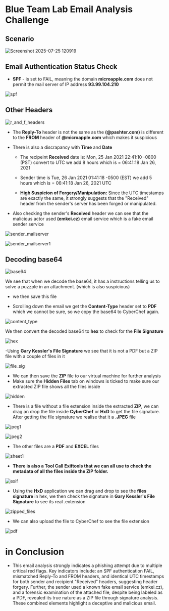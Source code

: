 # Blue Team Lab Email Analysis Challenge

## Scenario
![Screenshot 2025-07-25 120919](https://github.com/user-attachments/assets/cabea8c3-2969-4096-adb7-5977736b768d)

## Email Authentication Status Check

- **SPF** - is set to FAIL, meaning the domain **microapple.com** does not permit the mail server of IP address **93.99.104.210**

![spf](https://github.com/user-attachments/assets/5a78514e-a7df-4ce7-8485-4b654ac0adf5)

## Other Headers

![r_and_f_headers](https://github.com/user-attachments/assets/7307eac0-ecf9-445d-854a-e09cf31d0a7e)

- The **Reply-To**  header is not the same as the **(@pashter.com)** is different to the **FROM** header of **@microapple.com**  which makes it suspicious

- There is also a discrapancy with **Time** and **Date**
    - The recipeint **Received** date is:
       Mon, 25 Jan 2021 22:41:10 -0800 (PST) convert to UTC we add 8 hours which is = 06:41:18 Jan 26, 2021

    - Sender time is Tue, 26 Jan 2021 01:41:18 -0500 (EST) we add 5 hours which is = 06:41:18 Jan 26, 2021 UTC
    - **High Suspicion of Forgery/Manipulation:** Since the UTC timestamps are exactly the same, it strongly suggests that the "Received" header from the sender's server has been forged or manipulated.


- Also checking the sender's **Received** header we can see that the malicious actor used **(emkei.cz)** email service which is a fake email sender service

![sender_mailserver](https://github.com/user-attachments/assets/6fa66e0d-b75c-4606-85c8-8464270b0c05)

![sender_mailserver1](https://github.com/user-attachments/assets/35480da2-d494-4a0f-b605-528b9a89b55e)

## Decoding base64

![base64](https://github.com/user-attachments/assets/d9a192c0-6a64-4295-a029-a2d0952d644b)

We see that when we decode the base64, it has a instructions telling us to solve a puzzple in an attachment. (which is also suspicious)

- we then save this file 

- Scrolling down the email we get the **Content-Type** header set to **PDF** which we cannot be sure, so we copy the base64 to CyberChef again.

![content_type](https://github.com/user-attachments/assets/f5a8d0ca-9972-4f1f-94ee-ed43cf7c9cf4)

We then convert the decoded base64 to **hex** to check for the **File Signature**

![hex](https://github.com/user-attachments/assets/c65041ad-cdd1-4f93-8727-b3fd92b3a5e1)

-Using **Gary Kessler's File Signature** we see that it is not a PDF but a ZIP file with a couple of files in it

![file_sig](https://github.com/user-attachments/assets/90d64b39-2ab0-496a-93dc-992d2d453c6a)

- We can then save the **ZIP** file to our virtual machine for further analysis
- Make sure the **Hidden Files** tab on windows is ticked to make sure our extracted ZIP file shows all the files inside

![hidden](https://github.com/user-attachments/assets/c58b3ee6-d99a-4b9c-bc4f-bfc0267d8d07)

- There is a file without a file extension inside the extracted **ZIP**, we can drag an drop the file inside **CyberChef** or **HxD** to get the file signature. After getting the file signature we realise that it a **.JPEG** file

![jpeg1](https://github.com/user-attachments/assets/630a6e18-969e-4c28-ba98-850367c510a4)

![jpeg2](https://github.com/user-attachments/assets/10b31c7f-f65e-43a5-a337-2f8418a6af7b)

- The other files are a **PDF** and **EXCEL** files

![sheet1](https://github.com/user-attachments/assets/c326cf0b-4a57-4be6-a2c0-706775a089a3)
 
- **There is also a Tool Call **Exiftools** that we can all use to check the metadata of all the files inside the **ZIP** folder.**

![exif](https://github.com/user-attachments/assets/56b04cd8-3fe2-467d-8351-0cb7c6654c1a)

- Using the **HxD** application we can drag and drop to see the **files signature** in hex, we then check the signature in **Gary Kessler's File Signature** to see its real .extension

![zipped_files](https://github.com/user-attachments/assets/a45a0dd0-5aa3-4d36-b95b-c9f79507ff95)

- We can also upload the file to CyberChef to see the file extension

![pdf](https://github.com/user-attachments/assets/0a9a4914-2dbe-4f23-9785-921714230425)


# **in Conclusion**

- This email analysis strongly indicates a phishing attempt due to multiple critical red flags. Key indicators include: an SPF authentication FAIL, mismatched Reply-To and FROM headers, and identical UTC timestamps for both sender and recipient "Received" headers, suggesting header forgery. Further, the sender used a known fake email service (emkei.cz), and a forensic examination of the attached file, despite being labeled as a PDF, revealed its true nature as a ZIP file through signature analysis. These combined elements highlight a deceptive and malicious email.

